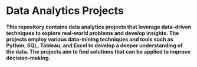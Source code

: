 # Data Analytics Projects
**This repository contains data analytics projects that leverage data-driven techniques to explore real-world problems and develop insights. The projects employ various data-mining techniques and tools such as Python, SQL, Tableau, and Excel to develop a deeper understanding of the data. The projects aim to find solutions that can be applied to improve decision-making.**
